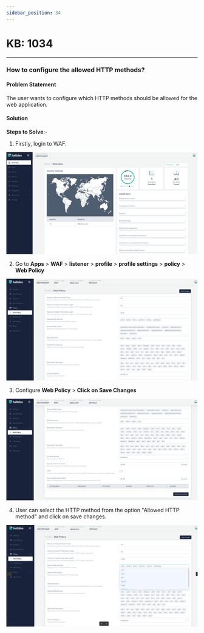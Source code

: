 ```yaml
---
sidebar_position: 34
---
```


# KB: 1034
-----------

### **How to configure the allowed HTTP methods?**

#### **Problem Statement**

The user wants to configure which HTTP methods should be allowed for the web application.

#### **Solution**

**Steps to Solve**:-

1. Firstly, login to WAF.

![kb-1034](/img/waf/v7/kb/overview_kb_1034_1.png)

2. Go to **Apps** > **WAF** > **listener** > **profile** > **profile settings** > **policy** > **Web Policy**

![kb-1034](/img/waf/v7/kb/web_kb_1034_2.png)

3. Configure **Web Policy** > **Click on Save Changes** 

![kb-1034](/img/waf/v7/kb/web_kb_1034_3.png)

4. User can select the HTTP method from the option "Allowed HTTP method" and click on save changes.

![kb-1034](/img/waf/v7/kb/web_kb_1034_4.png)


